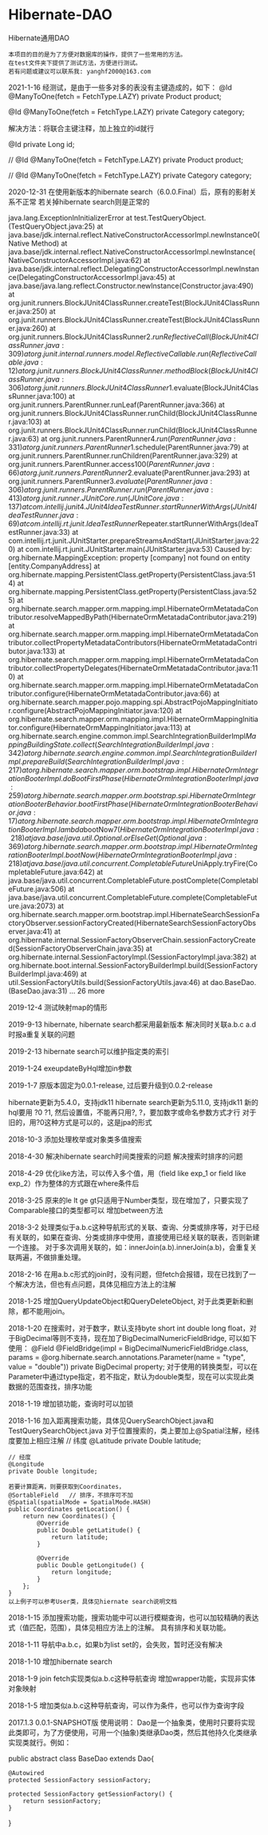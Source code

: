 # Hibernate-DAO
Hibernate通用DAO

	本项目的目的是为了方便对数据库的操作，提供了一些常用的方法。
	在test文件夹下提供了测试方法，方便进行测试。
	若有问题或建议可以联系我: yanghf2000@163.com

2021-1-16
经测试，是由于一些多对多的表没有主键造成的，如下：
@Id
@ManyToOne(fetch = FetchType.LAZY)
private Product product;

@Id
@ManyToOne(fetch = FetchType.LAZY)
private Category category;

解决方法：将联合主键注释，加上独立的id就行

@Id
private Long id;

//	@Id
@ManyToOne(fetch = FetchType.LAZY)
private Product product;

//	@Id
@ManyToOne(fetch = FetchType.LAZY)
private Category category;

2020-12-31
在使用新版本的hibernate search（6.0.0.Final）后，原有的影射关系不正常
若关掉hibernate search则是正常的

java.lang.ExceptionInInitializerError
at test.TestQueryObject.<init>(TestQueryObject.java:25)
at java.base/jdk.internal.reflect.NativeConstructorAccessorImpl.newInstance0(Native Method)
at java.base/jdk.internal.reflect.NativeConstructorAccessorImpl.newInstance(NativeConstructorAccessorImpl.java:62)
at java.base/jdk.internal.reflect.DelegatingConstructorAccessorImpl.newInstance(DelegatingConstructorAccessorImpl.java:45)
at java.base/java.lang.reflect.Constructor.newInstance(Constructor.java:490)
at org.junit.runners.BlockJUnit4ClassRunner.createTest(BlockJUnit4ClassRunner.java:250)
at org.junit.runners.BlockJUnit4ClassRunner.createTest(BlockJUnit4ClassRunner.java:260)
at org.junit.runners.BlockJUnit4ClassRunner$2.runReflectiveCall(BlockJUnit4ClassRunner.java:309)
at org.junit.internal.runners.model.ReflectiveCallable.run(ReflectiveCallable.java:12)
at org.junit.runners.BlockJUnit4ClassRunner.methodBlock(BlockJUnit4ClassRunner.java:306)
at org.junit.runners.BlockJUnit4ClassRunner$1.evaluate(BlockJUnit4ClassRunner.java:100)
at org.junit.runners.ParentRunner.runLeaf(ParentRunner.java:366)
at org.junit.runners.BlockJUnit4ClassRunner.runChild(BlockJUnit4ClassRunner.java:103)
at org.junit.runners.BlockJUnit4ClassRunner.runChild(BlockJUnit4ClassRunner.java:63)
at org.junit.runners.ParentRunner$4.run(ParentRunner.java:331)
at org.junit.runners.ParentRunner$1.schedule(ParentRunner.java:79)
at org.junit.runners.ParentRunner.runChildren(ParentRunner.java:329)
at org.junit.runners.ParentRunner.access$100(ParentRunner.java:66)
at org.junit.runners.ParentRunner$2.evaluate(ParentRunner.java:293)
at org.junit.runners.ParentRunner$3.evaluate(ParentRunner.java:306)
at org.junit.runners.ParentRunner.run(ParentRunner.java:413)
at org.junit.runner.JUnitCore.run(JUnitCore.java:137)
at com.intellij.junit4.JUnit4IdeaTestRunner.startRunnerWithArgs(JUnit4IdeaTestRunner.java:69)
at com.intellij.rt.junit.IdeaTestRunner$Repeater.startRunnerWithArgs(IdeaTestRunner.java:33)
at com.intellij.rt.junit.JUnitStarter.prepareStreamsAndStart(JUnitStarter.java:220)
at com.intellij.rt.junit.JUnitStarter.main(JUnitStarter.java:53)
Caused by: org.hibernate.MappingException: property [company] not found on entity [entity.CompanyAddress]
at org.hibernate.mapping.PersistentClass.getProperty(PersistentClass.java:514)
at org.hibernate.mapping.PersistentClass.getProperty(PersistentClass.java:525)
at org.hibernate.search.mapper.orm.mapping.impl.HibernateOrmMetatadaContributor.resolveMappedByPath(HibernateOrmMetatadaContributor.java:219)
at org.hibernate.search.mapper.orm.mapping.impl.HibernateOrmMetatadaContributor.collectPropertyMetadataContributors(HibernateOrmMetatadaContributor.java:133)
at org.hibernate.search.mapper.orm.mapping.impl.HibernateOrmMetatadaContributor.collectPropertyDelegates(HibernateOrmMetatadaContributor.java:110)
at org.hibernate.search.mapper.orm.mapping.impl.HibernateOrmMetatadaContributor.configure(HibernateOrmMetatadaContributor.java:66)
at org.hibernate.search.mapper.pojo.mapping.spi.AbstractPojoMappingInitiator.configure(AbstractPojoMappingInitiator.java:120)
at org.hibernate.search.mapper.orm.mapping.impl.HibernateOrmMappingInitiator.configure(HibernateOrmMappingInitiator.java:113)
at org.hibernate.search.engine.common.impl.SearchIntegrationBuilderImpl$MappingBuildingState.collect(SearchIntegrationBuilderImpl.java:342)
at org.hibernate.search.engine.common.impl.SearchIntegrationBuilderImpl.prepareBuild(SearchIntegrationBuilderImpl.java:217)
at org.hibernate.search.mapper.orm.bootstrap.impl.HibernateOrmIntegrationBooterImpl.doBootFirstPhase(HibernateOrmIntegrationBooterImpl.java:259)
at org.hibernate.search.mapper.orm.bootstrap.spi.HibernateOrmIntegrationBooterBehavior.bootFirstPhase(HibernateOrmIntegrationBooterBehavior.java:17)
at org.hibernate.search.mapper.orm.bootstrap.impl.HibernateOrmIntegrationBooterImpl.lambda$bootNow$7(HibernateOrmIntegrationBooterImpl.java:218)
at java.base/java.util.Optional.orElseGet(Optional.java:369)
at org.hibernate.search.mapper.orm.bootstrap.impl.HibernateOrmIntegrationBooterImpl.bootNow(HibernateOrmIntegrationBooterImpl.java:218)
at java.base/java.util.concurrent.CompletableFuture$UniApply.tryFire(CompletableFuture.java:642)
at java.base/java.util.concurrent.CompletableFuture.postComplete(CompletableFuture.java:506)
at java.base/java.util.concurrent.CompletableFuture.complete(CompletableFuture.java:2073)
at org.hibernate.search.mapper.orm.bootstrap.impl.HibernateSearchSessionFactoryObserver.sessionFactoryCreated(HibernateSearchSessionFactoryObserver.java:41)
at org.hibernate.internal.SessionFactoryObserverChain.sessionFactoryCreated(SessionFactoryObserverChain.java:35)
at org.hibernate.internal.SessionFactoryImpl.<init>(SessionFactoryImpl.java:382)
at org.hibernate.boot.internal.SessionFactoryBuilderImpl.build(SessionFactoryBuilderImpl.java:469)
at util.SessionFactoryUtils.build(SessionFactoryUtils.java:46)
at dao.BaseDao.<clinit>(BaseDao.java:31)
... 26 more

2019-12-4
测试映射map的情形
	
2019-9-13
hibernate, hibernate search都采用最新版本
解决同时关联a.b.c  a.d时报a重复关联的问题

2019-2-13
hibernate search可以维护指定类的索引

2019-1-24
exeupdateByHql增加in参数	

2019-1-7
原版本固定为0.0.1-release, 
过后要升级到0.0.2-release

hibernate更新为5.4.0，支持jdk11
hibernate search更新为5.11.0, 支持jdk11
新的hql要用 ?0 ?1, 然后设置值，不能再只用?, ?，要加数字或命名参数方式才行
对于旧的，用?0这种方式是可以的，这是jpa的形式
	
2018-10-3
添加处理枚举或对象类多值搜索

2018-4-30
解决hibernate search时间类搜索的问题
解决搜索时排序的问题

2018-4-29
优化like方法，可以传入多个值，用（field like exp_1 or field like exp_2）作为整体的方式跟在where条件后
	
2018-3-25
原来的le lt ge gt只适用于Number类型，现在增加了，只要实现了Comparable接口的类型都可以
增加between方法
	
2018-3-2
处理类似于a.b.c这种导航形式的关联、查询、分类或排序等，对于已经有关联的，如果在查询、分类或排序中使用，直接使用已经关联的联表，否则新建一个连接。
对于多次调用关联的，如：innerJoin(a.b).innerJoin(a.b)，会重复关联两遍，不做排重处理。

2018-2-16
在用a.b.c形式的join时，没有问题，但fetch会报错，现在已找到了一个解决方法，但也有点问题，具体见相应方法上的注解

2018-1-25
增加QueryUpdateObject和QueryDeleteObject, 对于此类更新和删除，都不能用join。

2018-1-20
在搜索时，对于数字，默认支持byte short int double long float，对于BigDecimal等则不支持，现在加了BigDecimalNumericFieldBridge, 可以如下使用：
	@Field
	@FieldBridge(impl = BigDecimalNumericFieldBridge.class, params = @org.hibernate.search.annotations.Parameter(name = "type", value = "double"))
	private BigDecimal property;
    对于使用的转换类型，可以在Parameter中通过type指定，若不指定，默认为double类型，现在可以实现此类数据的范围查找，排序功能

2018-1-19
增加锁功能，查询时可以加锁

2018-1-16
加入距离搜索功能，具体见QuerySearchObject.java和TestQuerySearchObject.java
对于位置搜索的，类上要加上@Spatial注解，经纬度要加上相应注解
	// 纬度
	@Latitude
	private Double latitude;
	
	// 经度
	@Longitude
	private Double longitude;
	
	若要计算距离，则要获取到Coordinates，
	@SortableField   // 排序，不排序可不加
	@Spatial(spatialMode = SpatialMode.HASH)
	public Coordinates getLocation() {
		return new Coordinates() {
			@Override
			public Double getLatitude() {
				return latitude;
			}

			@Override
			public Double getLongitude() {
				return longitude;
			}
		};
	}
	以上例子可以参考User类，具体见hiernate search说明文档

2018-1-15
添加搜索功能，搜索功能中可以进行模糊查询，也可以加较精确的表达式（值匹配，范围），具体见相应方法上的注解。
具有排序和关联功能。

2018-1-11
导航中a.b.c，如果b为list set的，会失败，暂时还没有解决

2018-1-10
增加hibernate search

2018-1-9
join fetch实现类似a.b.c这种导航查询
增加wrapper功能，实现非实体对象映射

2018-1-5
增加类似a.b.c这种导航查询，可以作为条件，也可以作为查询字段

2017.1.3 
0.0.1-SNAPSHOT版
使用说明：
  Dao是一个抽象类，使用时只要将实现此类即可，为了方便使用，可用一个(抽象)类继承Dao类，然后其他持久化类继承实现类就行。例如：
  
public abstract class BaseDao<T extends BaseEntity> extends Dao<T>{
	
	@Autowired
    protected SessionFactory sessionFactory;
    
    protected SessionFactory getSessionFactory() {
		return sessionFactory;
	}
    
}

